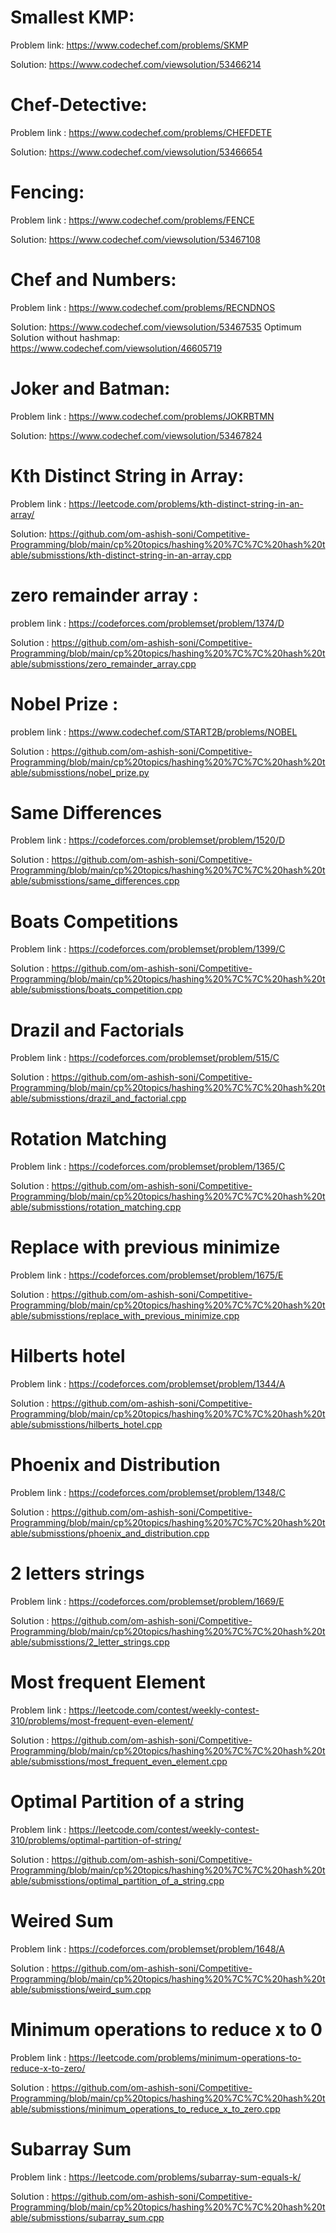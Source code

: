 # Smallest KMP: 

  Problem link: https://www.codechef.com/problems/SKMP
  
  Solution: 
  https://www.codechef.com/viewsolution/53466214
  
  
# Chef-Detective:

  Problem link : https://www.codechef.com/problems/CHEFDETE
  
  Solution:
  https://www.codechef.com/viewsolution/53466654
  


# Fencing: 

  Problem link : https://www.codechef.com/problems/FENCE
  
  Solution: 
  https://www.codechef.com/viewsolution/53467108
  
# Chef and Numbers:

  Problem link : https://www.codechef.com/problems/RECNDNOS
  
  Solution:
  https://www.codechef.com/viewsolution/53467535
  Optimum Solution without hashmap:
  https://www.codechef.com/viewsolution/46605719
  
# Joker and Batman:

  Problem link : https://www.codechef.com/problems/JOKRBTMN
  
  Solution: 
  https://www.codechef.com/viewsolution/53467824
 
 # Kth Distinct String in Array:
 
  Problem link : https://leetcode.com/problems/kth-distinct-string-in-an-array/
  
  Solution:
  https://github.com/om-ashish-soni/Competitive-Programming/blob/main/cp%20topics/hashing%20%7C%7C%20hash%20table/submisstions/kth-distinct-string-in-an-array.cpp

# zero remainder array : 

  problem link :  https://codeforces.com/problemset/problem/1374/D
  
  Solution : https://github.com/om-ashish-soni/Competitive-Programming/blob/main/cp%20topics/hashing%20%7C%7C%20hash%20table/submisstions/zero_remainder_array.cpp
  
# Nobel Prize : 
  
  problem link : https://www.codechef.com/START2B/problems/NOBEL
  
  Solution : https://github.com/om-ashish-soni/Competitive-Programming/blob/main/cp%20topics/hashing%20%7C%7C%20hash%20table/submisstions/nobel_prize.py

# Same Differences 
  
  Problem link : https://codeforces.com/problemset/problem/1520/D
  
  Solution : https://github.com/om-ashish-soni/Competitive-Programming/blob/main/cp%20topics/hashing%20%7C%7C%20hash%20table/submisstions/same_differences.cpp
  
# Boats Competitions 
  Problem link : https://codeforces.com/problemset/problem/1399/C
  
  Solution : https://github.com/om-ashish-soni/Competitive-Programming/blob/main/cp%20topics/hashing%20%7C%7C%20hash%20table/submisstions/boats_competition.cpp

# Drazil and Factorials 
  Problem link : https://codeforces.com/problemset/problem/515/C
  
  Solution : https://github.com/om-ashish-soni/Competitive-Programming/blob/main/cp%20topics/hashing%20%7C%7C%20hash%20table/submisstions/drazil_and_factorial.cpp

# Rotation Matching 
  Problem link : https://codeforces.com/problemset/problem/1365/C
  
  Solution : https://github.com/om-ashish-soni/Competitive-Programming/blob/main/cp%20topics/hashing%20%7C%7C%20hash%20table/submisstions/rotation_matching.cpp
  
# Replace with previous minimize 
  Problem link : https://codeforces.com/problemset/problem/1675/E
  
  Solution : https://github.com/om-ashish-soni/Competitive-Programming/blob/main/cp%20topics/hashing%20%7C%7C%20hash%20table/submisstions/replace_with_previous_minimize.cpp
  
  
# Hilberts hotel
  Problem link : https://codeforces.com/problemset/problem/1344/A
  
  Solution : https://github.com/om-ashish-soni/Competitive-Programming/blob/main/cp%20topics/hashing%20%7C%7C%20hash%20table/submisstions/hilberts_hotel.cpp
  
# Phoenix and Distribution
  Problem link : https://codeforces.com/problemset/problem/1348/C
  
  Solution : https://github.com/om-ashish-soni/Competitive-Programming/blob/main/cp%20topics/hashing%20%7C%7C%20hash%20table/submisstions/phoenix_and_distribution.cpp
  
# 2 letters strings
  Problem link : https://codeforces.com/problemset/problem/1669/E
  
  Solution : https://github.com/om-ashish-soni/Competitive-Programming/blob/main/cp%20topics/hashing%20%7C%7C%20hash%20table/submisstions/2_letter_strings.cpp

# Most frequent Element 
  Problem link : https://leetcode.com/contest/weekly-contest-310/problems/most-frequent-even-element/
  
  Solution : https://github.com/om-ashish-soni/Competitive-Programming/blob/main/cp%20topics/hashing%20%7C%7C%20hash%20table/submisstions/most_frequent_even_element.cpp

# Optimal Partition of a string
  Problem link : https://leetcode.com/contest/weekly-contest-310/problems/optimal-partition-of-string/
  
  Solution : https://github.com/om-ashish-soni/Competitive-Programming/blob/main/cp%20topics/hashing%20%7C%7C%20hash%20table/submisstions/optimal_partition_of_a_string.cpp

# Weired Sum
  Problem link : https://codeforces.com/problemset/problem/1648/A
  
  Solution : https://github.com/om-ashish-soni/Competitive-Programming/blob/main/cp%20topics/hashing%20%7C%7C%20hash%20table/submisstions/weird_sum.cpp
  
  
# Minimum operations to reduce x to 0
  Problem link : https://leetcode.com/problems/minimum-operations-to-reduce-x-to-zero/
  
  Solution : https://github.com/om-ashish-soni/Competitive-Programming/blob/main/cp%20topics/hashing%20%7C%7C%20hash%20table/submisstions/minimum_operations_to_reduce_x_to_zero.cpp

# Subarray Sum
  Problem link : https://leetcode.com/problems/subarray-sum-equals-k/
  
  Solution : https://github.com/om-ashish-soni/Competitive-Programming/blob/main/cp%20topics/hashing%20%7C%7C%20hash%20table/submisstions/subarray_sum.cpp
  
